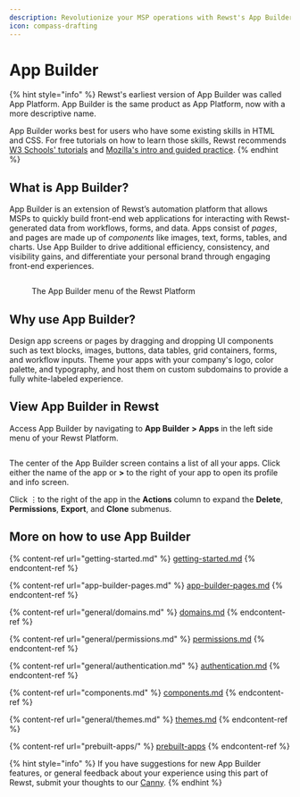 ```yaml
---
description: Revolutionize your MSP operations with Rewst's App Builder.
icon: compass-drafting
---
```


# App Builder

{% hint style="info" %}
Rewst's earliest version of App Builder was called App Platform. App Builder is the same product as App Platform, now with a more descriptive name.&#x20;

App Builder works best for users who have some existing skills in HTML and CSS. For free tutorials on how to learn those skills, Rewst recommends [W3 Schools' tutorials](https://www.w3schools.com/html/default.asp) and [Mozilla's intro and guided practice](https://developer.mozilla.org/en-US/docs/MDN/Tutorials).
{% endhint %}

## **What is App Builder?**&#x20;

App Builder is an extension of Rewst’s automation platform that allows MSPs to quickly build front-end web applications for interacting with Rewst-generated data from workflows, forms, and data. Apps consist of _pages_, and pages are made up of _components_ like images, text, forms, tables, and charts. Use App Builder to drive additional efficiency, consistency, and visibility gains, and differentiate your personal brand through engaging front-end experiences.

<figure><img src="../../.gitbook/assets/Screenshot 2025-08-21 at 2.56.45 PM (1).png" alt=""><figcaption><p>The App Builder menu of the Rewst Platform</p></figcaption></figure>



## Why use App Builder?

Design app screens or pages by dragging and dropping UI components such as text blocks, images, buttons, data tables, grid containers, forms, and workflow inputs. Theme your apps with your company's logo, color palette, and typography, and host them on custom subdomains to provide a fully white-labeled experience.

## View App Builder in Rewst <a href="#view-forms-in-rewst" id="view-forms-in-rewst"></a>

Access App Builder by navigating to **App Builder** **> Apps** in the left side menu of your Rewst Platform.

<figure><img src="../../.gitbook/assets/Screenshot 2025-03-13 at 5.04.57 PM.png" alt=""><figcaption></figcaption></figure>

The center of the App Builder screen contains a list of all your apps. Click either the name of the app or **>** to the right of your app to open its profile and info screen.&#x20;

Click ⋮to the right of the app in the **Actions** column to expand the **Delete**, **Permissions**, **Export**, and **Clone** submenus. &#x20;

## More on how to use App Builder

{% content-ref url="getting-started.md" %}
[getting-started.md](getting-started.md)
{% endcontent-ref %}

{% content-ref url="app-builder-pages.md" %}
[app-builder-pages.md](app-builder-pages.md)
{% endcontent-ref %}

{% content-ref url="general/domains.md" %}
[domains.md](general/domains.md)
{% endcontent-ref %}

{% content-ref url="general/permissions.md" %}
[permissions.md](general/permissions.md)
{% endcontent-ref %}

{% content-ref url="general/authentication.md" %}
[authentication.md](general/authentication.md)
{% endcontent-ref %}

{% content-ref url="components.md" %}
[components.md](components.md)
{% endcontent-ref %}

{% content-ref url="general/themes.md" %}
[themes.md](general/themes.md)
{% endcontent-ref %}

{% content-ref url="prebuilt-apps/" %}
[prebuilt-apps](prebuilt-apps/)
{% endcontent-ref %}

{% hint style="info" %}
If you have suggestions for new App Builder features, or general feedback about your experience using this part of Rewst, submit your thoughts to our [Canny](https://rewst.canny.io/app-builder).&#x20;
{% endhint %}
